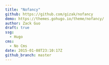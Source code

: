 ```yaml
---
title: "Nofancy"
github: https://github.com/gizak/nofancy
demo: https://themes.gohugo.io/theme/nofancy/
author: Zack Guo
draft: true
ssg:
  - Hugo
cms:
  - No Cms
date: 2015-01-08T23:10:17Z
github_branch: master
---
```

